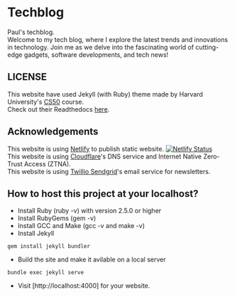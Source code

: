 # Techblog
Paul's techblog.   
Welcome to my tech blog, where I explore the latest trends and innovations in technology. Join me as we delve into the fascinating world of cutting-edge gadgets, software developments, and tech news!

## LICENSE
This website have used Jekyll (with Ruby) theme made by Harvard University's [CS50](https://cs50.harvard.edu/x/) course.   
Check out their Readthedocs [here](https://cs50.readthedocs.io/themes/jekyll/).   

## Acknowledgements
This website is using [Netlify](https://netlify.com) to publish static website.
[![Netlify Status](https://api.netlify.com/api/v1/badges/f1363488-a9b5-488c-9ab4-ae2352a0592a/deploy-status)](https://app.netlify.com/sites/pauls-techblog/deploys)   
This website is using [Cloudflare](https://cloudflare.com)'s DNS service and Internet Native Zero-Trust Access (ZTNA).   
This website is using [Twillio Sendgrid](https://sendgrid.com)'s email service for newsletters.

## How to host this project at your localhost?
- Install Ruby (ruby -v) with version 2.5.0 or higher
- Install RubyGems (gem -v)
- Install GCC and Make (gcc -v and make -v)
- Install Jekyll
```
gem install jekyll bundler
```
- Build the site and make it avilable on a local server
```
bundle exec jekyll serve
```
- Visit [http://localhost:4000] for your website.
